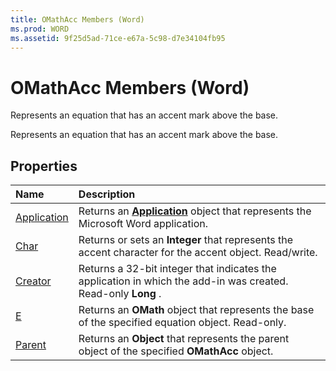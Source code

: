 ```yaml
---
title: OMathAcc Members (Word)
ms.prod: WORD
ms.assetid: 9f25d5ad-71ce-e67a-5c98-d7e34104fb95
---
```



# OMathAcc Members (Word)
Represents an equation that has an accent mark above the base.

Represents an equation that has an accent mark above the base.


## Properties



|**Name**|**Description**|
|:-----|:-----|
|[Application](omathacc-application-property-word.md)|Returns an  **[Application](application-object-word.md)** object that represents the Microsoft Word application.|
|[Char](omathacc-char-property-word.md)|Returns or sets an  **Integer** that represents the accent character for the accent object. Read/write.|
|[Creator](omathacc-creator-property-word.md)|Returns a 32-bit integer that indicates the application in which the add-in was created. Read-only  **Long** .|
|[E](omathacc-e-property-word.md)|Returns an  **OMath** object that represents the base of the specified equation object. Read-only.|
|[Parent](omathacc-parent-property-word.md)|Returns an  **Object** that represents the parent object of the specified **OMathAcc** object.|

